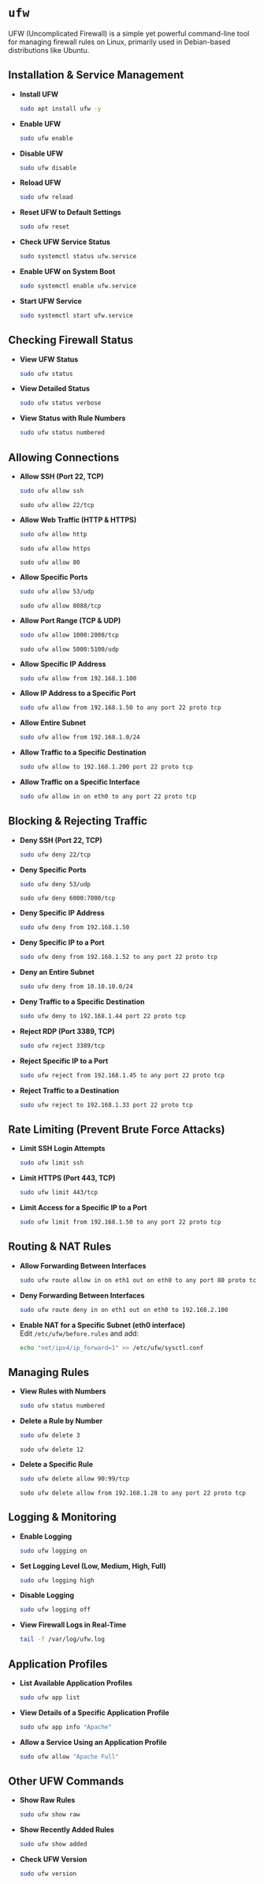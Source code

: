 # `ufw`

UFW (Uncomplicated Firewall) is a simple yet powerful command-line tool for managing firewall rules on Linux, primarily used in Debian-based distributions like Ubuntu.



## **Installation & Service Management**  

- **Install UFW**  
  ```bash
  sudo apt install ufw -y
  ```
- **Enable UFW**  
  ```bash
  sudo ufw enable
  ```

- **Disable UFW**  
  ```bash
  sudo ufw disable
  ```

- **Reload UFW**  
  ```bash
  sudo ufw reload
  ```

- **Reset UFW to Default Settings**  
  ```bash
  sudo ufw reset
  ```

- **Check UFW Service Status**  
  ```bash
  sudo systemctl status ufw.service
  ```

- **Enable UFW on System Boot**  
  ```bash
  sudo systemctl enable ufw.service
  ```

- **Start UFW Service**  
  ```bash
  sudo systemctl start ufw.service
  ```

## **Checking Firewall Status**  

- **View UFW Status**  
  ```bash
  sudo ufw status
  ```

- **View Detailed Status**  
  ```bash
  sudo ufw status verbose
  ```

- **View Status with Rule Numbers**  
  ```bash
  sudo ufw status numbered
  ```



## **Allowing Connections**  

- **Allow SSH (Port 22, TCP)**  
  ```bash
  sudo ufw allow ssh
  ```
  ```
  sudo ufw allow 22/tcp
  ```

- **Allow Web Traffic (HTTP & HTTPS)**  
  ```bash
  sudo ufw allow http
  ```
  ```
  sudo ufw allow https
  ```
  ```
  sudo ufw allow 80
  ```

- **Allow Specific Ports**  
  ```bash
  sudo ufw allow 53/udp
  ```
  ```
  sudo ufw allow 8088/tcp
  ```

- **Allow Port Range (TCP & UDP)**  
  ```bash
  sudo ufw allow 1000:2000/tcp
  ```
  ```
  sudo ufw allow 5000:5100/udp
  ```

- **Allow Specific IP Address**  
  ```bash
  sudo ufw allow from 192.168.1.100
  ```

- **Allow IP Address to a Specific Port**  
  ```bash
  sudo ufw allow from 192.168.1.50 to any port 22 proto tcp
  ```

- **Allow Entire Subnet**  
  ```bash
  sudo ufw allow from 192.168.1.0/24
  ```

- **Allow Traffic to a Specific Destination**  
  ```bash
  sudo ufw allow to 192.168.1.200 port 22 proto tcp
  ```

- **Allow Traffic on a Specific Interface**  
  ```bash
  sudo ufw allow in on eth0 to any port 22 proto tcp
  ```



## **Blocking & Rejecting Traffic**  

- **Deny SSH (Port 22, TCP)**  
  ```bash
  sudo ufw deny 22/tcp
  ```

- **Deny Specific Ports**  
  ```bash
  sudo ufw deny 53/udp
  ```
  ``` 
  sudo ufw deny 6000:7000/tcp
  ```

- **Deny Specific IP Address**  
  ```bash
  sudo ufw deny from 192.168.1.50
  ```

- **Deny Specific IP to a Port**  
  ```bash
  sudo ufw deny from 192.168.1.52 to any port 22 proto tcp
  ```

- **Deny an Entire Subnet**  
  ```bash
  sudo ufw deny from 10.10.10.0/24
  ```

- **Deny Traffic to a Specific Destination**  
  ```bash
  sudo ufw deny to 192.168.1.44 port 22 proto tcp
  ```

- **Reject RDP (Port 3389, TCP)**  
  ```bash
  sudo ufw reject 3389/tcp
  ```

- **Reject Specific IP to a Port**  
  ```bash
  sudo ufw reject from 192.168.1.45 to any port 22 proto tcp
  ```

- **Reject Traffic to a Destination**  
  ```bash
  sudo ufw reject to 192.168.1.33 port 22 proto tcp
  ```



## **Rate Limiting (Prevent Brute Force Attacks)**  

- **Limit SSH Login Attempts**  
  ```bash
  sudo ufw limit ssh
  ```

- **Limit HTTPS (Port 443, TCP)**  
  ```bash
  sudo ufw limit 443/tcp
  ```

- **Limit Access for a Specific IP to a Port**  
  ```bash
  sudo ufw limit from 192.168.1.50 to any port 22 proto tcp
  ```



## **Routing & NAT Rules**  

- **Allow Forwarding Between Interfaces**  
  ```bash
  sudo ufw route allow in on eth1 out on eth0 to any port 80 proto tcp
  ```

- **Deny Forwarding Between Interfaces**  
  ```bash
  sudo ufw route deny in on eth1 out on eth0 to 192.168.2.100
  ```

- **Enable NAT for a Specific Subnet (eth0 interface)**  
  Edit `/etc/ufw/before.rules` and add:  
  ```bash
  echo "net/ipv4/ip_forward=1" >> /etc/ufw/sysctl.conf
  ```



## **Managing Rules**  

- **View Rules with Numbers**  
  ```bash
  sudo ufw status numbered
  ```

- **Delete a Rule by Number**  
  ```bash
  sudo ufw delete 3
  ```
  ```
  sudo ufw delete 12
  ```

- **Delete a Specific Rule**  
  ```bash
  sudo ufw delete allow 90:99/tcp
  ```
  ```
  sudo ufw delete allow from 192.168.1.28 to any port 22 proto tcp
  ```



## **Logging & Monitoring**  

- **Enable Logging**  
  ```bash
  sudo ufw logging on
  ```

- **Set Logging Level (Low, Medium, High, Full)**  
  ```bash
  sudo ufw logging high
  ```

- **Disable Logging**  
  ```bash
  sudo ufw logging off
  ```

- **View Firewall Logs in Real-Time**  
  ```bash
  tail -f /var/log/ufw.log
  ```



## **Application Profiles**  

- **List Available Application Profiles**  
  ```bash
  sudo ufw app list
  ```

- **View Details of a Specific Application Profile**  
  ```bash
  sudo ufw app info "Apache"
  ```

- **Allow a Service Using an Application Profile**  
  ```bash
  sudo ufw allow "Apache Full"
  ```



## **Other UFW Commands**  

- **Show Raw Rules**  
  ```bash
  sudo ufw show raw
  ```

- **Show Recently Added Rules**  
  ```bash
  sudo ufw show added
  ```

- **Check UFW Version**  
  ```bash
  sudo ufw version
  ```